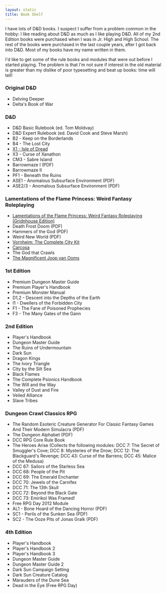 ```yaml
---
layout: static
title: Book Shelf
---
```


I have lots of D&D books. I suspect I suffer from a problem common in the hobby: I like reading about D&D as much as I like playing D&D. All of my 2nd Edition books were purchased when I was in Jr. High and High School. The rest of the books were purchased in the last couple years, after I got back into D&D. Most of my books have my name written in them.

I'd like to get some of the rule books and modules that were out before I started playing. The problem is that I'm not sure if interest in the old material is greater than my dislike of poor typesetting and beat up books: time will tell!


### Original D&D

* Delving Deeper
* Delta's Book of War

###  D&D
 
* D&D Basic Rulebook (ed. Tom Moldvay)
* D&D Expert Rulebook (ed. David Cook and Steve Marsh)
* B2 - Keep on the Borderlands
* B4 - The Lost City
* [X1 - Isle of Dread][x1]
* X3 - Curse of Xanathon
* CM3 - Sabre Island
* Barrowmaze I (PDF)
* Barrowmaze II
* PF1 - Beneath the Ruins
* ASE1 - Anomalous Subsurface Environment (PDF)
* ASE2/3 - Anomalous Subsurface Environment (PDF)
 
### Lamentations of the Flame Princess: Weird Fantasy Roleplaying

* [Lamentations of the Flame Princess: Weird Fantasy Roleplaying (Gridnhouse Edition)][lotfp]
* Death Frost Doom (PDF)
* Hammers of the God (PDF)
* Weird New World (PDF)
* [Vornheim: The Complete City Kit][vornheim]
* [Carcosa][]
* The God that Crawls
* [The Magnificent Joop van Ooms][ooms]

### 1st Edition

* Premium Dungeon Master Guide
* Premium Player's Handbook
* Premium Monster Manual
* D1,2 - Descent into the Depths of the Earth
* I1 - Dwellers of the Forbidden City  
* F1 - The Fane of Poisoned Prophecies
* F3 - The Many Gates of the Gann
 
### 2nd Edition

* Player's Handbook
* Dungeon Master Guide
* The Ruins of Undermountain
* Dark Sun
* Dragon Kings
* The Ivory Triangle
* City by the Silt Sea
* Black Flames
* The Complete Psionics Handbook
* The Will and the Way
* Valley of Dust and Fire
* Veiled Alliance
* Slave Tribes

### Dungeon Crawl Classics RPG

* The Random Esoteric Creature Generator For Classic Fantasy Games And Their Modern Simulacra (PDF)
* The Dungeon Alphabet (PDF)
* DCC RPG Core Rule Book
* The Heroes Arise (Collects the following modules: DCC 7: The Secret of Smuggler's Cove; DCC 8: Mysteries of the Drow; DCC 12: The Blackguard's Revenge; DCC 43: Curse of the Barrens; DCC 45: Malice of the Medusa)
* DCC 67: Sailors of the Starless Sea
* DCC 68: People of the Pit
* DCC 69: The Emerald Enchanter
* DCC 70: Jewels of the Carnifex
* DCC 71: The 13th Skull
* DCC 72: Beyond the Black Gate
* DCC 73: Emirikol Was Framed!
* Free RPG Day 2012 Module
* AL1 - Bone Hoard of the Dancing Horror (PDF)
* SC1 - Perils of the Sunken Sea (PDF)
* SC2 - The Ooze Pits of Jonas Gralk (PDF) 

### 4th Edition

* Player's Handbook
* Player's Handbook 2
* Player's Handbook 3
* Dungeon Master Guide
* Dungeon Master Guide 2
* Dark Sun Campaign Setting
* Dark Sun Creature Catalog
* Marauders of the Dune Sea
* Dead in the Eye (Free RPG Day)


[lotfp]: /review/lotfp-grindhouse/
[carcosa]: /tag/carcosa/
[vornheim]: /review/vornheim/
[ooms]: /review/joop-van-ooms
[x1]: /review/isle-of-dread/

